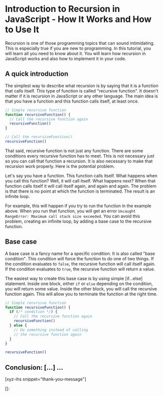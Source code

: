# Introduction to Recursion in JavaScript - How It Works and How to Use It

Recursion is one of those programming topics that can sound intimidating. This is especially true if you are new to programming. In this tutorial, you will learn all you need to know about it. You will learn how recursion in JavaScript works and also how to implement it in your code.<!--more-->
<!--
Table of Contents:
-->

## A quick introduction

The simplest way to describe what recursion is by saying that it is a function that calls itself. This type of function is called "recursive function". It doesn't matter if it is recursion in JavaScript or any other language. The main idea is that you have a function and this function calls itself, at least once.

```JavaScript
// Simple recursive function
function recursiveFunction() {
  // Call the recursive function again
  recursiveFunction()
}

// Call the recursiveFunction()
recursiveFunction()
```

That said, recursive function is not just any function. There are some conditions every recursive function has to meet. This is not necessary just so you can call that function a recursion. It is also necessary to make that recursion work properly. Here is the potential problem.

Let's say you have a function. This function calls itself. What happens when you call this function? Well, it will call itself. What happens next? When that function calls itself it will call itself again, and again and again. The problem is that there is no point at which the function is terminated. The result is an infinite loop.

For example, this will happen if you try to run the function in the example above. When you run that function, you will get an error `Uncaught RangeError: Maximum call stack size exceeded`. You can avoid this problem, creating an infinite loop, by adding a base case to the recursive function.

## Base case

A base case is a fancy name for a specific condition. It is also called "base condition". This condition will force the function to do one of two things. If the condition evaluates to `false`, the recursive function will call itself again. If the condition evaluates to `true`, the recursive function will return a value.

The easiest way to create this base case is by using simple [if...else] statement. Inside one block, either `if` or `else` depending on the condition, you will return some value. Inside the other block, you will call the recursive function again. This will allow you to terminate the function at the right time.

```JavaScript
// Simple recursive function
function recursiveFunction() {
  if (/* condition */) {
    // Call the recursive function again
    recursiveFunction()
  } else {
    // Do something instead of calling
    // the recursive function again
  }
}

recursiveFunction()
```

## Conclusion: [...] ...

[xyz-ihs snippet="thank-you-message"]

<!-- ### Links -->
[]:

<!--
### Meta:
-
-->

<!--
### Keywords:
-
-->

<!--
### Resources:
-
-->
